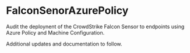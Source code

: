 # FalconSenorAzurePolicy
Audit the deploynent of the CrowdStrike Falcon Sensor to endpoints using Azure Policy and Machine Configuration.

Additional updates and documentation to follow. 

